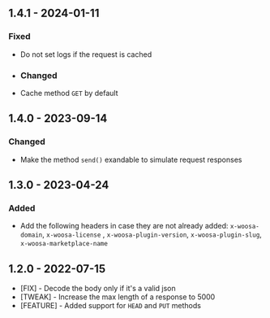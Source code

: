 ## 1.4.1 - 2024-01-11

### Fixed

* Do not set logs if the request is cached

* ### Changed

* Cache method `GET` by default

## 1.4.0 - 2023-09-14

### Changed

* Make the method `send()` exandable to simulate request responses

## 1.3.0 - 2023-04-24

### Added

* Add the following headers in case they are not already added: `x-woosa-domain`, `x-woosa-license` , `x-woosa-plugin-version`, `x-woosa-plugin-slug`, `x-woosa-marketplace-name`

## 1.2.0 - 2022-07-15

* [FIX] - Decode the body only if it's a valid json
* [TWEAK] - Increase the max length of a response to 5000
* [FEATURE] - Added support for `HEAD` and `PUT` methods